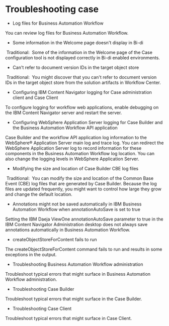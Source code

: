 # Troubleshooting case

- Log files for Business Automation Workflow

You can review log files for Business Automation Workflow.
- Some information in the Welcome page doesn't display in Bi-di

 Traditional:  Some of the information in the Welcome page of the Case configuration tool is not displayed correctly in Bi-di enabled environments.
- Can't refer to document version IDs in the target object store

 Traditional:  You might discover that you can't refer to document version IDs in the target object store from the solution artifacts in Workflow Center.
- Configuring IBM Content Navigator logging for Case administration client and Case Client

To configure logging for workflow web applications, enable debugging on the IBM Content Navigator server and restart the server.
- Configuring WebSphere Application Server logging for Case Builder and the Business Automation Workflow API application

Case Builder and the workflow API application log information to the WebSphere® Application Server main log and trace log. You can redirect the WebSphere Application Server log to record information for these components in the Business Automation Workflow log location. You can also change the logging levels in WebSphere Application Server.
- Modifying the size and location of Case Builder CBE log files

 Traditional:  You can modify the size and location of the Common Base Event (CBE) log files that are generated by Case Builder. Because the log files are updated frequently, you might want to control how large they grow and change the default location.
- Annotations might not be saved automatically in IBM Business Automation Workflow when annotationAutoSave is set to true

Setting the IBM Daeja ViewOne annotationAutoSave parameter to true in the IBM Content Navigator Administration desktop does not always save annotations automatically in  Business Automation Workflow.
- createObjectStoreForContent fails to run

The createObjectStoreForContent command fails to run and results in some exceptions in the output.
- Troubleshooting Business Automation Workflow administration

Troubleshoot typical errors that might surface in Business Automation Workflow administration.
- Troubleshooting Case Builder

Troubleshoot typical errors that might surface in the Case Builder.
- Troubleshooting Case Client

Troubleshoot typical errors that might surface in Case Client.